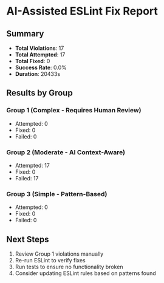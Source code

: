 # AI-Assisted ESLint Fix Report

## Summary
- **Total Violations**: 17
- **Total Attempted**: 17
- **Total Fixed**: 0
- **Success Rate**: 0.0%
- **Duration**: 20433s

## Results by Group

### Group 1 (Complex - Requires Human Review)
- Attempted: 0
- Fixed: 0
- Failed: 0

### Group 2 (Moderate - AI Context-Aware)
- Attempted: 17
- Fixed: 0
- Failed: 17

### Group 3 (Simple - Pattern-Based)
- Attempted: 0
- Fixed: 0
- Failed: 0

## Next Steps
1. Review Group 1 violations manually
2. Re-run ESLint to verify fixes
3. Run tests to ensure no functionality broken
4. Consider updating ESLint rules based on patterns found
